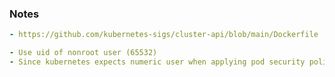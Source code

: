 ### Notes

```yaml
- https://github.com/kubernetes-sigs/cluster-api/blob/main/Dockerfile
```
```yaml
- Use uid of nonroot user (65532)
- Since kubernetes expects numeric user when applying pod security policies
```
